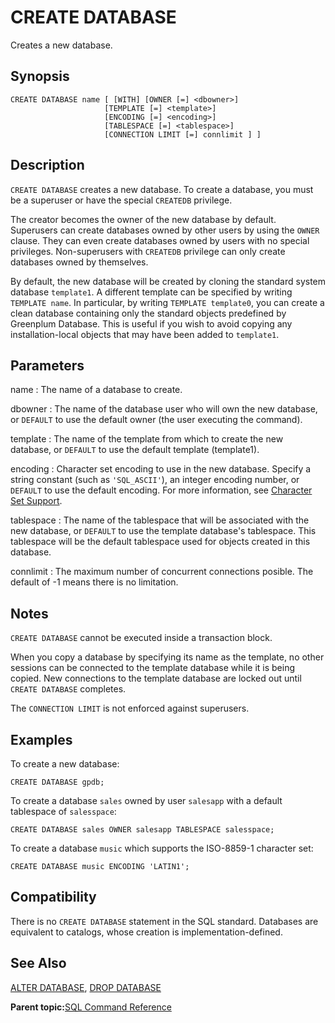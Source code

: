 # CREATE DATABASE 

Creates a new database.

## Synopsis 

``` {#sql_command_synopsis}
CREATE DATABASE name [ [WITH] [OWNER [=] <dbowner>]
                     [TEMPLATE [=] <template>]
                     [ENCODING [=] <encoding>]
                     [TABLESPACE [=] <tablespace>]
                     [CONNECTION LIMIT [=] connlimit ] ]
```

## Description 

`CREATE DATABASE` creates a new database. To create a database, you must be a superuser or have the special `CREATEDB` privilege.

The creator becomes the owner of the new database by default. Superusers can create databases owned by other users by using the `OWNER` clause. They can even create databases owned by users with no special privileges. Non-superusers with `CREATEDB` privilege can only create databases owned by themselves.

By default, the new database will be created by cloning the standard system database `template1`. A different template can be specified by writing `TEMPLATE name`. In particular, by writing `TEMPLATE template0`, you can create a clean database containing only the standard objects predefined by Greenplum Database. This is useful if you wish to avoid copying any installation-local objects that may have been added to `template1`.

## Parameters 

name
:   The name of a database to create.

dbowner
:   The name of the database user who will own the new database, or `DEFAULT` to use the default owner \(the user executing the command\).

template
:   The name of the template from which to create the new database, or `DEFAULT` to use the default template \(template1\).

encoding
:   Character set encoding to use in the new database. Specify a string constant \(such as `'SQL_ASCII'`\), an integer encoding number, or `DEFAULT` to use the default encoding. For more information, see [Character Set Support](../character_sets.html).

tablespace
:   The name of the tablespace that will be associated with the new database, or `DEFAULT` to use the template database's tablespace. This tablespace will be the default tablespace used for objects created in this database.

connlimit
:   The maximum number of concurrent connections posible. The default of -1 means there is no limitation.

## Notes 

`CREATE DATABASE` cannot be executed inside a transaction block.

When you copy a database by specifying its name as the template, no other sessions can be connected to the template database while it is being copied. New connections to the template database are locked out until `CREATE DATABASE` completes.

The `CONNECTION LIMIT` is not enforced against superusers.

## Examples 

To create a new database:

```
CREATE DATABASE gpdb;
```

To create a database `sales` owned by user `salesapp` with a default tablespace of `salesspace`:

```
CREATE DATABASE sales OWNER salesapp TABLESPACE salesspace;
```

To create a database `music` which supports the ISO-8859-1 character set:

```
CREATE DATABASE music ENCODING 'LATIN1';
```

## Compatibility 

There is no `CREATE DATABASE` statement in the SQL standard. Databases are equivalent to catalogs, whose creation is implementation-defined.

## See Also 

[ALTER DATABASE](ALTER_DATABASE.html), [DROP DATABASE](DROP_DATABASE.html)

**Parent topic:**[SQL Command Reference](../sql_commands/sql_ref.html)

